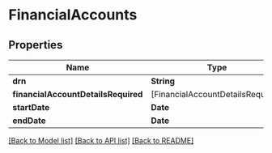 # FinancialAccounts

## Properties
Name | Type | Description | Notes
------------ | ------------- | ------------- | -------------
**drn** | **String** |  | [optional] 
**financialAccountDetailsRequired** | [FinancialAccountDetailsRequired] |  | [optional] 
**startDate** | **Date** |  | [optional] 
**endDate** | **Date** |  | [optional] 

[[Back to Model list]](../README.md#documentation-for-models) [[Back to API list]](../README.md#documentation-for-api-endpoints) [[Back to README]](../README.md)


